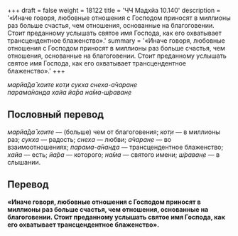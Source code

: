 +++
draft = false
weight = 18122
title = 'ЧЧ Мадхйа 10.140'
description = '«Иначе говоря, любовные отношения с Господом приносят в миллионы раз больше счастья, чем отношения, основанные на благоговении. Стоит преданному услышать святое имя Господа, как его охватывает трансцендентное блаженство».'
summary = '«Иначе говоря, любовные отношения с Господом приносят в миллионы раз больше счастья, чем отношения, основанные на благоговении. Стоит преданному услышать святое имя Господа, как его охватывает трансцендентное блаженство».'
+++

_марйа̄да̄ хаите кот̣и сукха снеха-а̄чаран̣е  
парама̄нанда хайа йа̄ра на̄ма-ш́раван̣е_

## Пословный перевод

_марйа̄да̄_ _хаите_ — (больше) чем от благоговения; _кот̣и_ — в миллионы раз; _сукха_ — радость; _снеха_ — любви; _а̄чаран̣е_ — во взаимоотношениях; _парама_\-_а̄нанда_ — трансцендентное блаженство; _хайа_ — есть; _йа̄ра_ — которого; _на̄ма_ — святого имени; _ш́раван̣е_ — в слышании.

## Перевод

**«Иначе говоря, любовные отношения с Господом приносят в миллионы раз больше счастья, чем отношения, основанные на благоговении. Стоит преданному услышать святое имя Господа, как его охватывает трансцендентное блаженство».**
